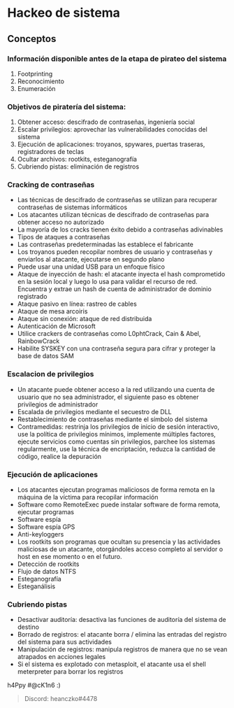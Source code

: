 # Hackeo de sistema

## Conceptos

### Información disponible antes de la etapa de pirateo del sistema

1. Footprinting
2. Reconocimiento
3. Enumeración

### Objetivos de piratería del sistema:

1. Obtener acceso: descifrado de contraseñas, ingeniería social
2. Escalar privilegios: aprovechar las vulnerabilidades conocidas del sistema
3. Ejecución de aplicaciones: troyanos, spywares, puertas traseras, registradores de teclas
4. Ocultar archivos: rootkits, esteganografía
5. Cubriendo pistas: eliminación de registros

### Cracking de contraseñas

* Las técnicas de descifrado de contraseñas se utilizan para recuperar contraseñas de sistemas informáticos
* Los atacantes utilizan técnicas de descifrado de contraseñas para obtener acceso no autorizado
* La mayoría de los cracks tienen éxito debido a contraseñas adivinables
* Tipos de ataques a contraseñas
* Las contraseñas predeterminadas las establece el fabricante
* Los troyanos pueden recopilar nombres de usuario y contraseñas y enviarlos al atacante, ejecutarse en segundo plano
* Puede usar una unidad USB para un enfoque físico
* Ataque de inyección de hash: el atacante inyecta el hash comprometido en la sesión local y luego lo usa para validar el recurso de red. Encuentra y extrae un hash de cuenta de administrador de dominio registrado
* Ataque pasivo en línea: rastreo de cables
* Ataque de mesa arcoiris
* Ataque sin conexión: ataque de red distribuida
* Autenticación de Microsoft
* Utilice crackers de contraseñas como L0phtCrack, Cain & Abel, RainbowCrack
* Habilite SYSKEY con una contraseña segura para cifrar y proteger la base de datos SAM

### Escalacion de privilegios

* Un atacante puede obtener acceso a la red utilizando una cuenta de usuario que no sea administrador, el siguiente paso es obtener privilegios de administrador
* Escalada de privilegios mediante el secuestro de DLL
* Restablecimiento de contraseñas mediante el símbolo del sistema
* Contramedidas: restrinja los privilegios de inicio de sesión interactivo, use la política de privilegios mínimos, implemente múltiples factores, ejecute servicios como cuentas sin privilegios, parchee los sistemas regularmente, use la técnica de encriptación, reduzca la cantidad de código, realice la depuración

### Ejecución de aplicaciones

* Los atacantes ejecutan programas maliciosos de forma remota en la máquina de la víctima para recopilar información
* Software como RemoteExec puede instalar software de forma remota, ejecutar programas
* Software espía
* Software espía GPS
* Anti-keyloggers
* Los rootkits son programas que ocultan su presencia y las actividades maliciosas de un atacante, otorgándoles acceso completo al servidor o host en ese momento o en el futuro.
* Detección de rootkits
* Flujo de datos NTFS
* Esteganografía
* Esteganálisis

### Cubriendo pistas

* Desactivar auditoría: desactiva las funciones de auditoría del sistema de destino
* Borrado de registros: el atacante borra / elimina las entradas del registro del sistema para sus actividades
* Manipulación de registros: manipula registros de manera que no se vean atrapados en acciones legales
* Si el sistema es explotado con metasploit, el atacante usa el shell meterpreter para borrar los registros

h4Ppy #@cK1n6 :)
> Discord: heanczko#4478
